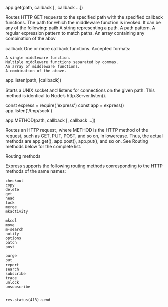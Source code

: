 app.get(path, callback [, callback ...])

Routes HTTP GET requests to the specified path with the specified callback functions.
 	The path for which the middleware function is invoked. It can be any of the following:
path
    A string representing a path.
    A path pattern.
    A regular expression pattern to match paths.
    An array containing any combination of the abov

callback 
	One or more callback functions. Accepted formats:

    A single middleware function.
    Multiple middleware functions separated by commas.
    An array of middleware functions.
    A combination of the above.


app.listen(path, [callback])

Starts a UNIX socket and listens for connections on the given path. This method is identical to Node’s http.Server.listen().

const express = require('express')
const app = express()
app.listen('/tmp/sock')



app.METHOD(path, callback [, callback ...])

Routes an HTTP request, where METHOD is the HTTP method of the request, such as GET, PUT, POST, and so on, in lowercase. Thus, the actual methods are app.get(), app.post(), app.put(), and so on. See Routing methods below for the complete list.

Routing methods

Express supports the following routing methods corresponding to the HTTP methods of the same names:

    checkout
    copy
    delete
    get
    head
    lock
    merge
    mkactivity

    mkcol
    move
    m-search
    notify
    options
    patch
    post

    purge
    put
    report
    search
    subscribe
    trace
    unlock
    unsubscribe


    res.status(418).send

    